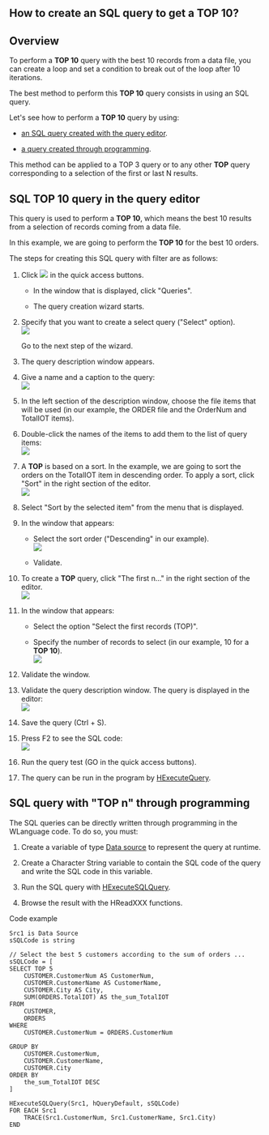
## How to create an SQL query to get a TOP 10?
			

<a name="NOTE1"></a>
<a name="NOTE1_1"></a>


## Overview
<a name="overview_ELTTEXTE000146"></a>
To perform a **TOP 10** query with the best 10 records from a data file, you can create a loop and set a condition to break out of the loop after 10 iterations. 

The best method to perform this **TOP 10** query consists in using an SQL query.

Let's see how to perform a **TOP 10** query by using: 

- [an SQL query created with the query editor](#NOTE2_1).

- [a query created through programming](#NOTE3_1). 




This method can be applied to a TOP 3 query or to any other **TOP** query corresponding to a selection of the first or last N results.

<a name="NOTE2"></a>
<a name="NOTE2_1"></a>


## SQL TOP 10 query in the query editor
<a name="sql_top_10_query_the_query_editor_ELTTEXTE000170"></a>
This query is used to perform a **TOP 10**, which means the best 10 results from a selection of records coming from a data file. 

In this example, we are going to perform the **TOP 10** for the best 10 orders.

The steps for creating this SQL query with filter are as follows: 

1. Click ![](https://doc.pcsoft.fr/en-US/images/image.awp?langid=3&name=ico_nouveau.gif) in the quick access buttons. 

	- In the window that is displayed, click "Queries". 

	- The query creation wizard starts.




2. Specify that you want to create a select query ("Select" option). <br>![](https://doc.pcsoft.fr/en-US/images/image.awp?langid=3&name=CLF_Requ%EAte_TOP10%20-%20HC%20N%B0001.gif&type=thumb)

	Go to the next step of the wizard.

3. The query description window appears.

4. Give a name and a caption to the query: <br>![](https://doc.pcsoft.fr/en-US/images/image.awp?langid=3&name=CLF_Requ%EAte_TOP10%20-%20HC%20N%B0002.gif&type=thumb)


5. In the left section of the description window, choose the file items that will be used (in our example, the ORDER file and the OrderNum and TotalIOT items). 

6. Double-click the names of the items to add them to the list of query items: <br>![](https://doc.pcsoft.fr/en-US/images/image.awp?langid=3&name=CLF_Requ%EAte_TOP10%20-%20HC%20N%B0003.gif)


7. A **TOP** is based on a sort. In the example, we are going to sort the orders on the TotalIOT item in descending order. To apply a sort, click "Sort" in the right section of the editor.<br>![](https://doc.pcsoft.fr/en-US/images/image.awp?langid=3&name=CLF_Requ%EAte_TOP10%20-%20HC%20N%B0004.gif)


8. Select "Sort by the selected item" from the menu that is displayed. 

9. In the window that appears: 

	- Select the sort order ("Descending" in our example). <br>![](https://doc.pcsoft.fr/en-US/images/image.awp?langid=3&name=CLF_Requ%EAte_TOP10%20-%20HC%20N%B0005.gif)


	- Validate. 

10. To create a **TOP** query, click "The first n..." in the right section of the editor.<br>![](https://doc.pcsoft.fr/en-US/images/image.awp?langid=3&name=CLF_Requ%EAte_TOP10%20-%20HC%20N%B0003%201.gif)


11. In the window that appears: 

	- Select the option "Select the first records (TOP)".

	- Specify the number of records to select (in our example, 10 for a **TOP 10**). <br>![](https://doc.pcsoft.fr/en-US/images/image.awp?langid=3&name=CLF_Requ%EAte_TOP10%20-%20HC%20N%B0006.gif)





12. Validate the window. 

13. Validate the query description window. The query is displayed in the editor: <br>![](https://doc.pcsoft.fr/en-US/images/image.awp?langid=3&name=CLF_Requ%EAte_TOP10%20-%20HC%20N%B0007.gif)


14. Save the query (Ctrl + S). 

15. Press F2 to see the SQL code: <br>![](https://doc.pcsoft.fr/en-US/images/image.awp?langid=3&name=CLF_Requ%EAte_TOP10%20-%20HC%20N%B0008.gif)


16. Run the query test (GO in the quick access buttons). 

17. The query can be run in the program by [HExecuteQuery](../WDLang4/3044080.md). 




<a name="NOTE3"></a>
<a name="NOTE3_1"></a>


## SQL query with "TOP n" through programming
<a name="sql_query_with_top_through_programming_ELTTEXTE000194"></a>
The SQL queries can be directly written through programming in the WLanguage code. To do so, you must: 

1. Create a variable of type [Data source](../WDLang4/1514053.md) to represent the query at runtime. 

2. Create a Character String variable to contain the SQL code of the query and write the SQL code in this variable. 

3. Run the SQL query with [HExecuteSQLQuery](../WDLang4/3044084.md).

4. Browse the result with the HReadXXX functions.




Code example


```wl
Src1 is Data Source
sSQLCode is string

// Select the best 5 customers according to the sum of orders ...
sSQLCode = [
SELECT TOP 5 
	CUSTOMER.CustomerNum AS CustomerNum,
	CUSTOMER.CustomerName AS CustomerName,
	CUSTOMER.City AS City,
	SUM(ORDERS.TotalIOT) AS the_sum_TotalIOT
FROM 
	CUSTOMER,	
	ORDERS
WHERE 
	CUSTOMER.CustomerNum = ORDERS.CustomerNum

GROUP BY 
	CUSTOMER.CustomerNum,
	CUSTOMER.CustomerName,
	CUSTOMER.City
ORDER BY 
	the_sum_TotalIOT DESC
]

HExecuteSQLQuery(Src1, hQueryDefault, sSQLCode)
FOR EACH Src1
	TRACE(Src1.CustomerNum, Src1.CustomerName, Src1.City)
END
```



